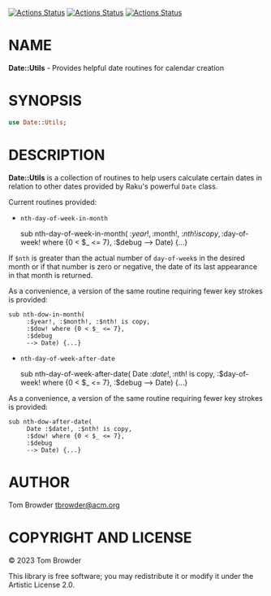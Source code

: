 [![Actions Status](https://github.com/tbrowder/Date-Utils/actions/workflows/linux.yml/badge.svg)](https://github.com/tbrowder/Date-Utils/actions) [![Actions Status](https://github.com/tbrowder/Date-Utils/actions/workflows/macos.yml/badge.svg)](https://github.com/tbrowder/Date-Utils/actions) [![Actions Status](https://github.com/tbrowder/Date-Utils/actions/workflows/windows.yml/badge.svg)](https://github.com/tbrowder/Date-Utils/actions)

NAME
====

**Date::Utils** - Provides helpful date routines for calendar creation

SYNOPSIS
========

```raku
use Date::Utils;
```

DESCRIPTION
===========

**Date::Utils** is a collection of routines to help users calculate certain dates in relation to other dates provided by Raku's powerful `Date` class.

Current routines provided:

  * `nth-day-of-week-in-month`

    sub nth-day-of-week-in-month(
         :$year!, :$month!, :$nth! is copy, 
         :$day-of-week! where {0 < $_ <= 7}, 
         :$debug
         --> Date) {...}

If `$nth` is greater than the actual number of `day-of-week`s in the desired month or if that number is zero or negative, the date of its last appearance in that month is returned.

As a convenience, a version of the same routine requiring fewer key strokes is provided:

    sub nth-dow-in-month(
         :$year!, :$month!, :$nth! is copy, 
         :$dow! where {0 < $_ <= 7}, 
         :$debug
         --> Date) {...}

  * `nth-day-of-week-after-date`

    sub nth-day-of-week-after-date(
         Date :$date!, :$nth! is copy, 
         :$day-of-week! where {0 < $_ <= 7}, 
         :$debug
         --> Date) {...}

As a convenience, a version of the same routine requiring fewer key strokes is provided:

    sub nth-dow-after-date(
         Date :$date!, :$nth! is copy, 
         :$dow! where {0 < $_ <= 7}, 
         :$debug
         --> Date) {...}

AUTHOR
======

Tom Browder <tbrowder@acm.org>

COPYRIGHT AND LICENSE
=====================

© 2023 Tom Browder

This library is free software; you may redistribute it or modify it under the Artistic License 2.0.

